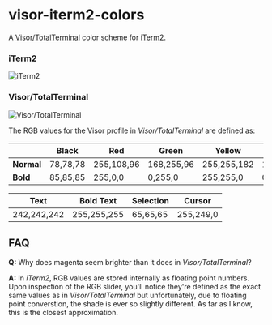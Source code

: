 # visor-iterm2-colors

A [Visor/TotalTerminal](http://totalterminal.binaryage.com/) color scheme for [iTerm2](http://www.iterm2.com/).

### iTerm2
![iTerm2](http://f.cl.ly/items/3D0P3v2r420E0L1c193j/iterm2.png "iTerm2")

### Visor/TotalTerminal
![Visor/TotalTerminal](http://f.cl.ly/items/2q3j3f1H313s3S251k0Z/visor.png "Visor/TotalTerminal")

The RGB values for the Visor profile in *Visor/TotalTerminal* are defined as:

|            | Black    | Red        | Green      | Yellow      | Blue        | Magenta     | Cyan        | White       |
| ---        | ---      | ---        | ---        | ---         | ---         | ---         | ---         | ---         |
| **Normal** | 78,78,78 | 255,108,96 | 168,255,96 | 255,255,182 | 150,203,254 | 255,115,253 | 156,255,255 | 238,238,238 |
| **Bold**   | 85,85,85 | 255,0,0    | 0,255,0    | 255,255,0   | 0,0,255     | 255,0,255   | 0,255,255   | 255,255,255 |

| Text        | Bold Text   | Selection | Cursor    |
| ---         | ---         | ---       | ---       |
| 242,242,242 | 255,255,255 | 65,65,65  | 255,249,0 |

## FAQ
**Q:** Why does magenta seem brighter than it does in *Visor/TotalTerminal*?

**A:** In *iTerm2*, RGB values are stored internally as floating point numbers.
Upon inspection of the RGB slider, you'll notice they're defined as the exact
same values as in *Visor/TotalTerminal* but unfortunately, due to floating point
converstion, the shade is ever so slightly different. As far as I know, this is
the closest approximation.
